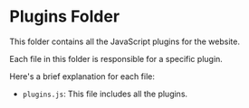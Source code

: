 # Plugins Folder

This folder contains all the JavaScript plugins for the website.

Each file in this folder is responsible for a specific plugin.

Here's a brief explanation for each file:

- `plugins.js`: This file includes all the plugins.
